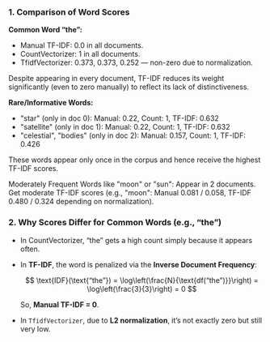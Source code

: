 ### 1. Comparison of Word Scores
**Common Word “the”:**
* Manual TF-IDF: 0.0 in all documents.
* CountVectorizer: 1 in all documents.
* TfidfVectorizer: 0.373, 0.373, 0.252 — non-zero due to normalization.

Despite appearing in every document, TF-IDF reduces its weight significantly (even to zero manually) to reflect its lack of distinctiveness.

**Rare/Informative Words:**
* "star" (only in doc 0): Manual: 0.22, Count: 1, TF-IDF: 0.632
* "satellite" (only in doc 1): Manual: 0.22, Count: 1, TF-IDF: 0.632
* "celestial", "bodies" (only in doc 2): Manual: 0.157, Count: 1, TF-IDF: 0.426

These words appear only once in the corpus and hence receive the highest TF-IDF scores.

Moderately Frequent Words like "moon" or "sun": Appear in 2 documents.
Get moderate TF-IDF scores (e.g., "moon": Manual 0.081 / 0.058, TF-IDF 0.480 / 0.324 depending on normalization).

### 2. Why Scores Differ for Common Words (e.g., “the”)

* In CountVectorizer, “the” gets a high count simply because it appears often.
* In **TF-IDF**, the word is penalized via the **Inverse Document Frequency**:

  $$
  \text{IDF}(\text{“the”}) = \log\left(\frac{N}{\text{df(“the”)}}\right) = \log\left(\frac{3}{3}\right) = 0
  $$

  So, **Manual TF-IDF = 0**.
* In `TfidfVectorizer`, due to **L2 normalization**, it’s not exactly zero but still very low.
